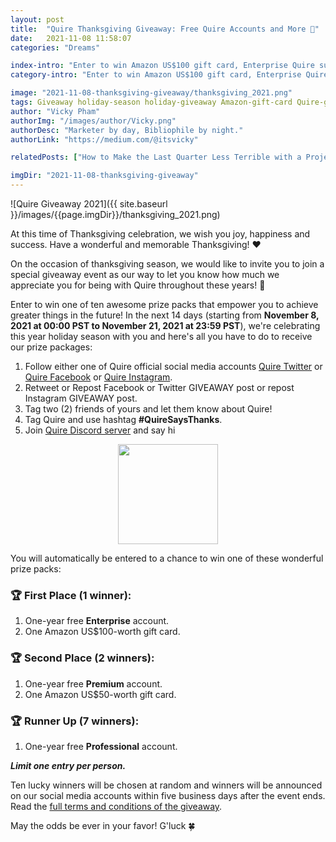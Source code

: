 ```yaml
---
layout: post
title:  "Quire Thanksgiving Giveaway: Free Quire Accounts and More 🦃"
date:   2021-11-08 11:58:07
categories: "Dreams"

index-intro: "Enter to win Amazon US$100 gift card, Enterprise Quire subscription, and other awesome prize packs."
category-intro: "Enter to win Amazon US$100 gift card, Enterprise Quire subscription, and other awesome prize packs."

image: "2021-11-08-thanksgiving-giveaway/thanksgiving_2021.png"
tags: Giveaway holiday-season holiday-giveaway Amazon-gift-card Quire-giveaway best-work-management-software work-management productivity productivity-app productivity-tool team-management-software work-management-software team-communication team-productivity task-scheduling-software increase-productivity remote-team to-do-list-app working-remotely task-management task-management-software project-management-software productivity-tips to-do-list task-list productivity-tips
author: "Vicky Pham"
authorImg: "/images/author/Vicky.png"
authorDesc: "Marketer by day, Bibliophile by night."
authorLink: "https://medium.com/@itsvicky"

relatedPosts: ["How to Make the Last Quarter Less Terrible with a Project Management Software", "Quire - Behind the Scenes: The Untold Stories", "The ROI of Remote Work Productivity"]

imgDir: "2021-11-08-thanksgiving-giveaway"
---
```


![Quire Giveaway 2021]({{ site.baseurl }}/images/{{page.imgDir}}/thanksgiving_2021.png)

At this time of Thanksgiving celebration, we wish you joy, happiness and success. Have a wonderful and memorable Thanksgiving! ❤️

On the occasion of thanksgiving season, we would like to invite you to join a special giveaway event as our way to let you know how much we appreciate you for being with Quire throughout these years! 🦄

Enter to win one of ten awesome prize packs that empower you to achieve greater things in the future! In the next 14 days (starting from **November 8, 2021 at 00:00 PST to November 21, 2021 at 23:59 PST**), we're celebrating this year holiday season with you and here's all you have to do to receive our prize packages:

1. Follow either one of Quire official social media accounts [Quire Twitter](https://twitter.com/quire_io) or [Quire Facebook](https://www.facebook.com/quire.io/) or [Quire Instagram](https://www.instagram.com/quire_io/).
2. Retweet or Repost Facebook or Twitter GIVEAWAY post or repost Instagram GIVEAWAY post.
3. Tag two (2) friends of yours and let them know about Quire!
4. Tag Quire and use hashtag **#QuireSaysThanks**.
5. Join [Quire Discord server](https://discord.com/invite/6Xs2JmNpTe) and say hi

<a href="https://discord.com/invite/6Xs2JmNpTe"><img style="width: 160px; display: block; margin-left: auto; margin-right: auto;" src="https://pbs.twimg.com/media/FDpS7YIaUAIk1VR?format=png"></a>

You will automatically be entered to a chance to win one of these wonderful prize packs:

### 🏆 First Place (1 winner):

1.  One-year free **Enterprise** account.
2.  One Amazon US$100-worth gift card.

### 🏆 Second Place (2 winners):

1.  One-year free **Premium** account.
2.  One Amazon US$50-worth gift card.

### 🏆 Runner Up (7 winners):

1.  One-year free **Professional** account.

_**Limit one entry per person.**_

Ten lucky winners will be chosen at random and winners will be announced on our social media accounts within five business days after the event ends. Read the [full terms and conditions of the giveaway](https://d12y7sg0iam4lc.cloudfront.net/download/Quire+Giveaway+Terms+&+Conditions.pdf).

May the odds be ever in your favor! G'luck 🍀


[jekyll]:      http://jekyllrb.com
[jekyll-gh]:   https://github.com/jekyll/jekyll
[jekyll-help]: https://github.com/jekyll/jekyll-help